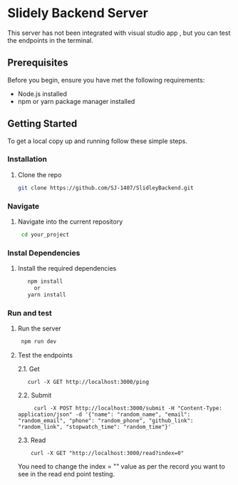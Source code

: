 # Slidely Backend Server

This server has not been integrated with visual studio app , but you can test the endpoints in the terminal.

## Prerequisites

Before you begin, ensure you have met the following requirements:
- Node.js installed
- npm or yarn package manager installed

## Getting Started

To get a local copy up and running follow these simple steps.

### Installation

1. Clone the repo
   ```sh
   git clone https://github.com/SJ-1407/SlidleyBackend.git


### Navigate


1. Navigate into the current repository
   ```sh
    cd your_project


### Instal Dependencies
1. Install the required dependencies
   ```sh
      npm install
        or
      yarn install

### Run and test
1. Run the server
   ```sh
    npm run dev

2. Test the endpoints


   2.1. Get


          curl -X GET http://localhost:3000/ping
   2.2. Submit

            
            curl -X POST http://localhost:3000/submit -H "Content-Type: application/json" -d '{"name": "random_name", "email": "random_email", "phone": "random_phone", "github_link": "random_link", "stopwatch_time": "random_time"}'

    2.3. Read
    
          
           curl -X GET "http://localhost:3000/read?index=0"
    You need to change the index = "" value as per the record you want to see in the read end point testing.



